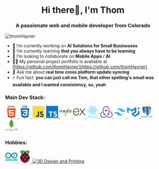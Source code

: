 <h1 align="center">Hi there👋, I'm Thom</h1>
<h3 align="center">A passionate web and mobile developer from Colorado</h3>
<p align="left">
  <img src="https://komarev.com/ghpvc/?username=thomHayner&label=Profile%20views&color=0e75b6&style=flat" alt="thomHayner" />
</p>

- 🔭 I’m currently working on **AI Solutions for Small Businesses**
- 🌱 I’m currently learning **that you always have to be learning**
- 👯 I’m looking to collaborate on **Mobile Apps** / **AI**
- 👨‍💻 My personal project portfolio is available at [https://github.com/thomHayner](https://github.com/thomHayner)
- 💬 Ask me about **real time cross platform update syncing**
- ⚡ Fun fact: **you can just call me Tom, that other spelling's email was available and I wanted consistency, so, yeah**

<h3 align="left">Main Dev Stack:</h3>
<p align="left">
  <a href="https://developer.mozilla.org/en-US/docs/Web/HTML/" target="_blank" rel="noreferrer">
    <picture>
      <img src="https://raw.githubusercontent.com/devicons/devicon/master/icons/html5/html5-plain-wordmark.svg" alt="HTML 5" width="40" height="40"/>
    </picture>
  </a>
  <a href="https://developer.mozilla.org/en-US/docs/Web/CSS/" target="_blank" rel="noreferrer">
    <picture>
      <img src="https://raw.githubusercontent.com/devicons/devicon/master/icons/css3/css3-plain-wordmark.svg" alt="CSS 3" width="40" height="40"/>
    </picture>
  </a>
  <a href="https://developer.mozilla.org/en-US/docs/Web/JavaScript/" target="_blank" rel="noreferrer">
    <picture>
      <img src="https://raw.githubusercontent.com/devicons/devicon/master/icons/javascript/javascript-original.svg" alt="JavaScript" width="40" height="40"/>
    </picture>  
  </a>
  <a href="https://www.typescriptlang.org/" target="_blank" rel="noreferrer">
    <picture>
      <img src="https://raw.githubusercontent.com/devicons/devicon/master/icons/typescript/typescript-original.svg" alt="TypeScript" width="40" height="40"/>
    </picture>
  </a>
  <a href="https://nodejs.org/en" target="_blank" rel="noreferrer">
    <picture>
      <img src="https://raw.githubusercontent.com/devicons/devicon/master/icons/nodejs/nodejs-plain-wordmark.svg" alt="Node JS" width="40" height="40"/>
    </picture>
  </a>
  <a href="https://expressjs.com/" target="_blank" rel="noreferrer">
    <picture>
      <img src="https://raw.githubusercontent.com/devicons/devicon/master/icons/express/express-original.svg" alt="Express JS" width="40" height="40"/>
    </picture>
  </a>
  <a href="https://react.dev/" target="_blank" rel="noreferrer">
    <picture>
      <img src="https://raw.githubusercontent.com/devicons/devicon/master/icons/react/react-original-wordmark.svg" alt="React" width="40" height="40"/>
    </picture>
  </a>
  <a href="https://redux.js.org/" target="_blank" rel="noreferrer">
    <picture>
      <img src="https://raw.githubusercontent.com/devicons/devicon/master/icons/redux/redux-original.svg" alt="Redux JS" width="40" height="40"/>
    </picture>
  </a>
  <a href="https://tailwindcss.com/" target="_blank" rel="noreferrer">
    <picture>
      <img src="https://raw.githubusercontent.com/devicons/devicon/master/icons/tailwindcss/tailwindcss-original.svg" alt="Tailwind CSS" width="40" height="40"/>
    </picture>
  </a>
  <a href="https://mui.com/material-ui/" target="_blank" rel="noreferrer">
    <picture>
      <img src="https://raw.githubusercontent.com/devicons/devicon/master/icons/materialui/materialui-original.svg" alt="Material UI" width="40" height="40"/>
    </picture>
  </a>
  <a href="https://www.postgresql.org/" target="_blank" rel="noreferrer">
    <picture>
      <img src="https://raw.githubusercontent.com/devicons/devicon/master/icons/postgresql/postgresql-plain-wordmark.svg" alt="PostgreSQL" width="40" height="40"/>
    </picture>
  </a>
  <a href="https://www.mongodb.com/" target="_blank" rel="noreferrer">
    <picture>
      <img src="https://raw.githubusercontent.com/devicons/devicon/master/icons/mongodb/mongodb-plain-wordmark.svg" alt="Mongo DB" width="40" height="40"/>
    </picture>
  </a>
<!--   <a href="https://nextjs.org/" target="_blank" rel="noreferrer">
    <picture>
      <img src="https://raw.githubusercontent.com/devicons/devicon/master/icons/nextjs/nextjs-original.svg" alt="Next JS" width="40" height="40"/>
    </picture>
  </a>
  <a href="https://astro.build/" target="_blank" rel="noreferrer">
    <picture>
      <img src="https://raw.githubusercontent.com/devicons/devicon/master/icons/astro/astro-original.svg" alt="Astro JS" width="40" height="40"/>
    </picture>
  </a>
  <a href="https://ionicframework.com/" target="_blank" rel="noreferrer">
    <picture>
      <img src="https://raw.githubusercontent.com/devicons/devicon/master/icons/ionic/ionic-original.svg" alt="Astro JS" width="40" height="40"/>
    </picture>
  </a> -->
</p>
<!-- <h3 align="left">Languages, Frameworks and Libraries:</h3>
<p align="left">
  <a href="https://developer.mozilla.org/en-US/docs/Web/HTML/" target="_blank" rel="noreferrer">
    <picture>
      <img src="https://raw.githubusercontent.com/devicons/devicon/master/icons/html5/html5-plain-wordmark.svg" alt="HTML 5" width="40" height="40"/>
    </picture>
  </a>
  <a href="https://developer.mozilla.org/en-US/docs/Web/CSS/" target="_blank" rel="noreferrer">
    <picture>
      <img src="https://raw.githubusercontent.com/devicons/devicon/master/icons/css3/css3-plain-wordmark.svg" alt="CSS 3" width="40" height="40"/>
    </picture>
  </a>
  <a href="https://developer.mozilla.org/en-US/docs/Web/JavaScript/" target="_blank" rel="noreferrer">
    <picture>
      <img src="https://raw.githubusercontent.com/devicons/devicon/master/icons/javascript/javascript-original.svg" alt="JavaScript" width="40" height="40"/>
    </picture>  
  </a>
  <a href="https://www.typescriptlang.org/" target="_blank" rel="noreferrer">
    <picture>
      <img src="https://raw.githubusercontent.com/devicons/devicon/master/icons/typescript/typescript-original.svg" alt="TypeScript" width="40" height="40"/>
    </picture>
  </a>
  <a href="https://nodejs.org/en" target="_blank" rel="noreferrer">
    <picture>
      <img src="https://raw.githubusercontent.com/devicons/devicon/master/icons/nodejs/nodejs-plain-wordmark.svg" alt="Node JS" width="40" height="40"/>
    </picture>
  </a>
  <a href="https://expressjs.com/" target="_blank" rel="noreferrer">
    <picture>
      <img src="https://raw.githubusercontent.com/devicons/devicon/master/icons/express/express-original.svg" alt="Express JS" width="40" height="40"/>
    </picture>
  </a>
  <a href="https://react.dev/" target="_blank" rel="noreferrer">
    <picture>
      <img src="https://raw.githubusercontent.com/devicons/devicon/master/icons/react/react-original-wordmark.svg" alt="React" width="40" height="40"/>
    </picture>
  </a>
  <a href="https://redux.js.org/" target="_blank" rel="noreferrer">
    <picture>
      <img src="https://raw.githubusercontent.com/devicons/devicon/master/icons/redux/redux-original.svg" alt="Redux JS" width="40" height="40"/>
    </picture>
  </a>
  <a href="https://nextjs.org/" target="_blank" rel="noreferrer">
    <picture>
      <img src="https://raw.githubusercontent.com/devicons/devicon/master/icons/nextjs/nextjs-original.svg" alt="Next JS" width="40" height="40"/>
    </picture>
  </a>
  <a href="https://astro.build/" target="_blank" rel="noreferrer">
    <picture>
      <img src="https://raw.githubusercontent.com/devicons/devicon/master/icons/astro/astro-original.svg" alt="Astro JS" width="40" height="40"/>
    </picture>
  </a>
  <a href="https://www.gatsbyjs.com/" target="_blank" rel="noreferrer">
    <picture>
      <img src="https://raw.githubusercontent.com/devicons/devicon/master/icons/gatsby/gatsby-original.svg" alt="Gatsby JS" width="40" height="40"/>
    </picture>
  </a>
  <a href="https://getbootstrap.com/" target="_blank" rel="noreferrer">
    <picture>
      <img src="https://raw.githubusercontent.com/devicons/devicon/master/icons/bootstrap/bootstrap-original.svg" alt="Bootstrap" width="40" height="40"/>
    </picture>
  </a>
  <a href="https://tailwindcss.com/" target="_blank" rel="noreferrer">
    <picture>
      <img src="https://raw.githubusercontent.com/devicons/devicon/master/icons/tailwindcss/tailwindcss-original.svg" alt="Tailwind CSS" width="40" height="40"/>
    </picture>
  </a>
  <a href="https://mui.com/material-ui/" target="_blank" rel="noreferrer">
    <picture>
      <img src="https://raw.githubusercontent.com/devicons/devicon/master/icons/materialui/materialui-original.svg" alt="Material UI" width="40" height="40"/>
    </picture>
  </a>
  <a href="https://axios-http.com/" target="_blank" rel="noreferrer">
    <picture>
      <img src="https://raw.githubusercontent.com/devicons/devicon/master/icons/axios/axios-plain.svg" alt="Axios HTTP" width="40" height="40"/>
    </picture>
  </a>
  <a href="https://www.python.org/" target="_blank" rel="noreferrer">
    <picture>
      <img src="https://raw.githubusercontent.com/devicons/devicon/master/icons/python/python-original.svg" alt="Python" width="40" height="40"/>
    </picture>
  </a>
  <a href="https://www.djangoproject.com/" target="_blank" rel="noreferrer">
    <picture>
      <img src="https://raw.githubusercontent.com/devicons/devicon/master/icons/django/django-plain.svg" alt="Django" width="40" height="40"/>
    </picture>
  </a>
  <a href="https://www.w3schools.com/cs/index.php" target="_blank" rel="noreferrer">
    <picture>
      <img src="https://raw.githubusercontent.com/devicons/devicon/master/icons/csharp/csharp-original.svg" alt="C#" width="40" height="40"/>
    </picture>
  </a>
</p> -->
<!-- <h3 align="left">Databases:</h3>
<p>
  <a href="https://www.postgresql.org/" target="_blank" rel="noreferrer">
    <picture>
      <img src="https://raw.githubusercontent.com/devicons/devicon/master/icons/postgresql/postgresql-plain-wordmark.svg" alt="PostgreSQL" width="40" height="40"/>
    </picture>
  </a>
  <a href="https://www.mongodb.com/" target="_blank" rel="noreferrer">
    <picture>
      <img src="https://raw.githubusercontent.com/devicons/devicon/master/icons/mongodb/mongodb-plain-wordmark.svg" alt="Mongo DB" width="40" height="40"/>
    </picture>
  </a>
  <a href="https://www.mysql.com/" target="_blank" rel="noreferrer">
    <picture>
      <img src="https://raw.githubusercontent.com/devicons/devicon/master/icons/mysql/mysql-plain-wordmark.svg" alt="mySQL" width="40" height="40"/>
    </picture>
  </a>
  <a href="https://www.sqlite.org/" target="_blank" rel="noreferrer">
    <picture>
      <img src="https://raw.githubusercontent.com/devicons/devicon/master/icons/sqlite/sqlite-original-wordmark.svg" alt="SQLite" width="40" height="40"/>
    </picture>
  </a>
</p> -->
<!-- <h3 align="left">Cloud Services:</h3>
<p>
  <a href="https://aws.amazon.com/" target="_blank" rel="noreferrer">
    <picture>
      <img src="https://raw.githubusercontent.com/devicons/devicon/master/icons/amazonwebservices/amazonwebservices-plain-wordmark.svg" alt="Amazon Web Services" width="40" height="40"/>
    </picture>
  </a>
  <a href="https://azure.microsoft.com/en-us/" target="_blank" rel="noreferrer">
    <picture>
      <img src="https://raw.githubusercontent.com/devicons/devicon/master/icons/azure/azure-original-wordmark.svg" alt="Azure" width="40" height="40"/>
    </picture>
  </a>
  <a href="https://firebase.google.com/" target="_blank" rel="noreferrer">
    <picture>
      <img src="https://raw.githubusercontent.com/devicons/devicon/master/icons/firebase/firebase-original-wordmark.svg" alt="Firebase" width="40" height="40"/>
    </picture>
  </a>
  <a href="https://www.digitalocean.com/" target="_blank" rel="noreferrer">
    <picture>
      <img src="https://raw.githubusercontent.com/devicons/devicon/master/icons/digitalocean/digitalocean-original-wordmark.svg" alt="Digital Ocean" width="40" height="40"/>
    </picture>
  </a>
</p> -->
<!-- <h3 align="left">Tools:</h3>
<p>
  <a href="https://git-scm.com/" target="_blank" rel="noreferrer">
    <picture>
      <img src="https://raw.githubusercontent.com/devicons/devicon/master/icons/git/git-original.svg" alt="Git" width="40" height="40"/>
    </picture>
  </a>
  <a href="https://github.com/" target="_blank" rel="noreferrer">
    <picture>
      <img src="https://raw.githubusercontent.com/devicons/devicon/master/icons/github/github-original.svg" alt="GitHub" width="40" height="40"/>
    </picture>
  </a>
  <a href="https://code.visualstudio.com/" target="_blank" rel="noreferrer">
    <picture>
      <img src="https://raw.githubusercontent.com/devicons/devicon/master/icons/vscode/vscode-original.svg" alt="Visual Studio Code" width="40" height="40"/>
    </picture>
  </a>
  <a href="https://www.postman.com/" target="_blank" rel="noreferrer">
    <picture>
      <img src="https://raw.githubusercontent.com/devicons/devicon/master/icons/postman/postman-original.svg" alt="Postman" width="40" height="40"/>
    </picture>
  </a>
  <a href="https://www.npmjs.com/" target="_blank" rel="noreferrer">
    <picture>
      <img src="https://raw.githubusercontent.com/devicons/devicon/master/icons/npm/npm-original-wordmark.svg" alt="NPM" width="40" height="40"/>
    </picture>
  </a>
</p> -->
<h3 align="left">Hobbies:</h3>
<p>
  <a href="https://www.arduino.cc/" target="_blank" rel="noreferrer">
    <picture>
      <img src="https://raw.githubusercontent.com/devicons/devicon/master/icons/arduino/arduino-original-wordmark.svg" alt="Arduino" width="40" height="40"/>
    </picture>
  </a>
  <a href="https://www.raspberrypi.com/" target="_blank" rel="noreferrer">
    <picture>
      <img src="https://raw.githubusercontent.com/devicons/devicon/master/icons/raspberrypi/raspberrypi-original.svg" alt="Raspberry Pi" width="40" height="40"/>
    </picture>
  </a>
  <a href="https://www.tinkercad.com/" target="_blank" rel="noreferrer">
    <picture>
      <img src="https://img.icons8.com/?size=80&id=y6nPVGOwDRlq&format=png" alt="3D Design and Printing" width="40" height="40"/>
    </picture>
  </a>
</p>
